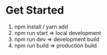 # Get Started

1. npm install / yarn add
2. npm run start => local development
3. npm run dev => development build
4. npm run build => production build

